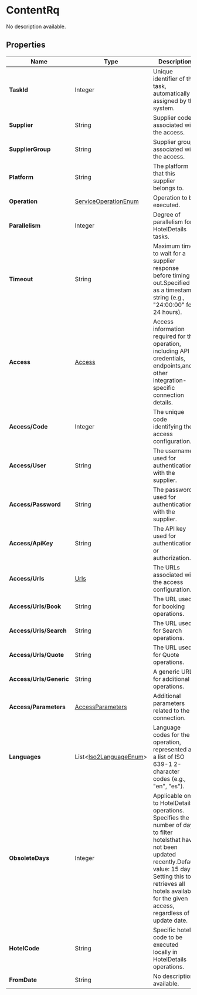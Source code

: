 # ContentRq

No description available.

## Properties

| Name | Type | Description |
|------|------|-------------|
| **TaskId** | Integer | Unique identifier of the task, automatically assigned by the system. |
| **Supplier** | String | Supplier code associated with the access. |
| **SupplierGroup** | String | Supplier group associated with the access. |
| **Platform** | String | The platform that this supplier belongs to. |
| **Operation** | [ServiceOperationEnum](/docs/apis/for-sellers/connectors-pull-developers-api/api-reference/serviceoperationenum) | Operation to be executed. |
| **Parallelism** | Integer | Degree of parallelism for HotelDetails tasks. |
| **Timeout** | String | Maximum time to wait for a supplier response before timing out.Specified as a timestamp string (e.g., "24:00:00" for 24 hours). |
| **Access** | [Access](/docs/apis/for-sellers/connectors-pull-developers-api/api-reference/access) | Access information required for the operation, including API credentials, endpoints,and other integration-specific connection details. |
| **Access/Code** | Integer | The unique code identifying the access configuration. |
| **Access/User** | String | The username used for authentication with the supplier. |
| **Access/Password** | String | The password used for authentication with the supplier. |
| **Access/ApiKey** | String | The API key used for authentication or authorization. |
| **Access/Urls** | [Urls](/docs/apis/for-sellers/connectors-pull-developers-api/api-reference/urls) | The URLs associated with the access configuration. |
| **Access/Urls/Book** | String | The URL used for booking operations. |
| **Access/Urls/Search** | String | The URL used for Search operations. |
| **Access/Urls/Quote** | String | The URL used for Quote operations. |
| **Access/Urls/Generic** | String | A generic URL for additional operations. |
| **Access/Parameters** | [AccessParameters](/docs/apis/for-sellers/connectors-pull-developers-api/api-reference/accessparameters) | Additional parameters related to the connection. |
| **Languages** | List&lt;[Iso2LanguageEnum](/docs/apis/for-sellers/connectors-pull-developers-api/api-reference/iso2languageenum)&gt; | Language codes for the operation, represented as a list of ISO 639-1 2-character codes (e.g., "en", "es"). |
| **ObsoleteDays** | Integer | Applicable only to HotelDetails operations. Specifies the number of days to filter hotelsthat have not been updated recently.Default value: 15 days. Setting this to 0 retrieves all hotels available for the given access, regardless of update date. |
| **HotelCode** | String | Specific hotel code to be executed locally in HotelDetails operations. |
| **FromDate** | String | No description available. |
